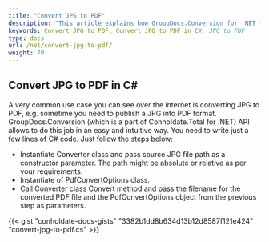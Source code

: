 ```yaml
---
title: "Convert JPG to PDF"
description: "This article explains how GroupDocs.Conversion for .NET (which is a part of Conholdate.Total for .NET) supports JPG conversion to PDF."
keywords: Convert JPG to PDF, Convert JPG to PDF in C#, JPG to PDF
type: docs
url: /net/convert-jpg-to-pdf/
weight: 70
---
```


## Convert JPG to PDF in C#

A very common use case you can see over the internet is converting JPG to PDF, e.g.  sometime you need to publish a JPG into PDF format. GroupDocs.Conversion (which is a part of Conholdate.Total for .NET) API allows to do this job in an easy and intuitive way.  You need to write just a few lines of C# code. Just follow the steps below:

- Instantiate Converter class and pass source JPG file path as a constructor parameter. The path might be absolute or relative as per your requirements.
- Instantiate of PdfConvertOptions class.
- Call Converter class Convert method and pass the filename for the converted PDF file and the PdfConvertOptions object from the previous step as parameters.

{{< gist "conholdate-docs-gists" "3382b1dd8b634d13b12d8587f121e424" "convert-jpg-to-pdf.cs" >}}











